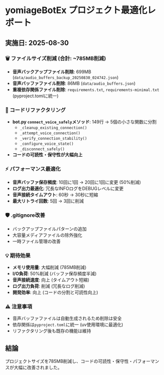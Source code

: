 # yomiageBotEx プロジェクト最適化レポート

## 実施日: 2025-08-30

### 🗑️ ファイルサイズ削減 (合計: ~785MB削減)
- **音声バックアップファイル削除**: 699MB (`data/audio_buffers_backup_20250830_024742.json`)
- **音声バッファファイル削除**: 86MB (`data/audio_buffers.json`)
- **重複依存関係ファイル削除**: `requirements.txt`, `requirements-minimal.txt` (pyproject.tomlに統一)

### 🔧 コードリファクタリング
- **bot.py `connect_voice_safely`メソッド**: 149行 → 5個の小さな関数に分割
  - `_cleanup_existing_connection()`
  - `_attempt_voice_connection()`
  - `_verify_connection_stability()` 
  - `_configure_voice_state()`
  - `_disconnect_safely()`
- **コードの可読性・保守性が大幅向上**

### ⚡ パフォーマンス最適化
- **音声バッファ保存頻度**: 10回に1回 → 20回に1回に変更 (50%削減)
- **ログ出力最適化**: 冗長なINFOログをDEBUGレベルに変更
- **音声接続タイムアウト**: 60秒 → 30秒に短縮
- **最大リトライ回数**: 5回 → 3回に削減

### 🛡️ .gitignore改善
- バックアップファイルパターンの追加
- 大容量メディアファイルの除外強化
- 一時ファイル管理の改善

### 💡 期待効果
- **メモリ使用量**: 大幅削減 (785MB削減)
- **I/O負荷**: 50%削減 (バッファ保存頻度半減)
- **音声接続速度**: 向上 (タイムアウト短縮)
- **ログ出力負荷**: 削減 (冗長なログ削減)
- **開発効率**: 向上 (コードの分割と可読性向上)

### ⚠️ 注意事項
- 音声バッファファイルは自動生成されるため削除は安全
- 依存関係は`pyproject.toml`に統一 (uv使用環境に最適化)
- リファクタリング後も既存の機能は維持

## 結論
プロジェクトサイズを785MB削減し、コードの可読性・保守性・パフォーマンスが大幅に改善されました。